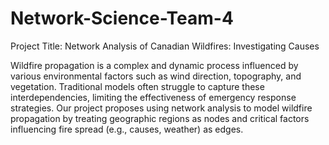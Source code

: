 # Network-Science-Team-4
Project Title: Network Analysis of Canadian Wildfires: Investigating Causes

Wildfire propagation is a complex and dynamic process influenced by various environmental factors such as wind direction, topography, and vegetation. Traditional models often struggle to capture these interdependencies, limiting the effectiveness of emergency response strategies.
Our project proposes using network analysis to model wildfire propagation by treating geographic regions as nodes and critical factors influencing fire spread (e.g., causes, weather) as edges.
